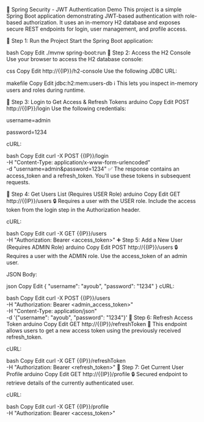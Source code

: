 🔐 Spring Security - JWT Authentication Demo
This project is a simple Spring Boot application demonstrating JWT-based authentication with role-based authorization.
It uses an in-memory H2 database and exposes secure REST endpoints for login, user management, and profile access.

🚀 Step 1: Run the Project
Start the Spring Boot application:

bash
Copy
Edit
./mvnw spring-boot:run
💾 Step 2: Access the H2 Console
Use your browser to access the H2 database console:

css
Copy
Edit
http://{{IP}}/h2-console
Use the following JDBC URL:

makefile
Copy
Edit
jdbc:h2:mem:users-db
ℹ️ This lets you inspect in-memory users and roles during runtime.

🔑 Step 3: Login to Get Access & Refresh Tokens
arduino
Copy
Edit
POST http://{{IP}}/login
Use the following credentials:

username=admin

password=1234

cURL:

bash
Copy
Edit
curl -X POST {{IP}}/login \
  -H "Content-Type: application/x-www-form-urlencoded" \
  -d "username=admin&password=1234"
✅ The response contains an access_token and a refresh_token.
You'll use these tokens in subsequent requests.

👥 Step 4: Get Users List (Requires USER Role)
arduino
Copy
Edit
GET http://{{IP}}/users
🔒 Requires a user with the USER role.
Include the access token from the login step in the Authorization header.

cURL:

bash
Copy
Edit
curl -X GET {{IP}}/users \
  -H "Authorization: Bearer <access_token>"
➕ Step 5: Add a New User (Requires ADMIN Role)
arduino
Copy
Edit
POST http://{{IP}}/users
🔒 Requires a user with the ADMIN role.
Use the access_token of an admin user.

JSON Body:

json
Copy
Edit
{
  "username": "ayoub",
  "password": "1234"
}
cURL:

bash
Copy
Edit
curl -X POST {{IP}}/users \
  -H "Authorization: Bearer <admin_access_token>" \
  -H "Content-Type: application/json" \
  -d '{"username": "ayoub", "password": "1234"}'
🔁 Step 6: Refresh Access Token
arduino
Copy
Edit
GET http://{{IP}}/refreshToken
🔄 This endpoint allows users to get a new access token using the previously received refresh_token.

cURL:

bash
Copy
Edit
curl -X GET {{IP}}/refreshToken \
  -H "Authorization: Bearer <refresh_token>"
👤 Step 7: Get Current User Profile
arduino
Copy
Edit
GET http://{{IP}}/profile
🔒 Secured endpoint to retrieve details of the currently authenticated user.

cURL:

bash
Copy
Edit
curl -X GET {{IP}}/profile \
  -H "Authorization: Bearer <access_token>"
